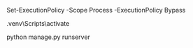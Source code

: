 Set-ExecutionPolicy -Scope Process -ExecutionPolicy Bypass

.venv\Scripts\activate

python manage.py runserver
